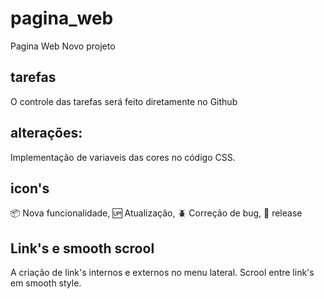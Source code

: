 # pagina_web

Pagina Web
Novo projeto

## tarefas

O controle das tarefas será feito diretamente no Github

## alterações:

Implementação de variaveis das cores no código CSS.

## icon's

:package: Nova funcionalidade,
:up: Atualização,
:beetle: Correção de bug,
:checkered_flag: release

## Link's e smooth scrool

A criação de link's internos e externos no menu lateral.
Scrool entre link's em smooth style.